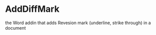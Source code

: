 AddDiffMark
===========

the Word addin that adds Revesion mark (underline, strike through) in a document
